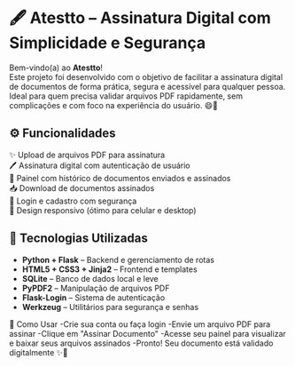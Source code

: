 # 🖋️ Atestto – Assinatura Digital com Simplicidade e Segurança

Bem-vindo(a) ao **Atestto**!  
Este projeto foi desenvolvido com o objetivo de facilitar a assinatura digital de documentos de forma prática, segura e acessível para qualquer pessoa. Ideal para quem precisa validar arquivos PDF rapidamente, sem complicações e com foco na experiência do usuário. 😄🔐


## ⚙️ Funcionalidades

✨ Upload de arquivos PDF para assinatura  
🖊️ Assinatura digital com autenticação de usuário  
📂 Painel com histórico de documentos enviados e assinados  
📥 Download de documentos assinados  
🔐 Login e cadastro com segurança  
📱 Design responsivo (ótimo para celular e desktop)



## 🧠 Tecnologias Utilizadas

- **Python + Flask** – Backend e gerenciamento de rotas  
- **HTML5 + CSS3 + Jinja2** – Frontend e templates  
- **SQLite** – Banco de dados local e leve  
- **PyPDF2** – Manipulação de arquivos PDF  
- **Flask-Login** – Sistema de autenticação  
- **Werkzeug** – Utilitários para segurança e senhas


🚦 Como Usar
-Crie sua conta ou faça login
-Envie um arquivo PDF para assinar
-Clique em "Assinar Documento"
-Acesse seu painel para visualizar e baixar seus arquivos assinados
-Pronto! Seu documento está validado digitalmente ✨📑

